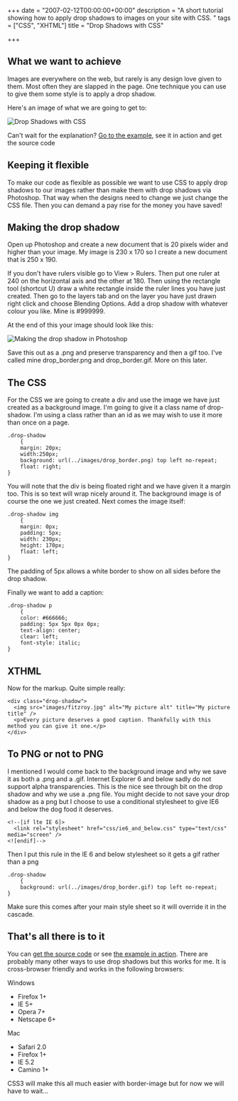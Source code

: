 +++
date = "2007-02-12T00:00:00+00:00"
description = "A short tutorial showing how to apply drop shadows to images on your site with CSS. "
tags = ["CSS", "XHTML"]
title = "Drop Shadows with CSS"

+++

## What we want to achieve

Images are everywhere on the web, but rarely is any design love given to them. Most often they are slapped in the page. One technique you can use to give them some style is to apply a drop shadow.

Here's an image of what we are going to get to:

![Drop Shadows with CSS][1] 

Can't wait for the explanation? [Go to the example][2], see it in action and get the source code

## Keeping it flexible

To make our code as flexible as possible we want to use CSS to apply drop shadows to our images rather than make them with drop shadows via Photoshop. That way when the designs need to change we just change the CSS file. Then you can demand a pay rise for the money you have saved!

## Making the drop shadow

Open up Photoshop and create a new document that is 20 pixels wider and higher than your image. My image is 230 x 170 so I create a new document that is 250 x 190. 

If you don't have rulers visible go to View > Rulers. Then put one ruler at 240 on the horizontal axis and the other at 180. Then using the rectangle tool (shortcut U) draw a white rectangle inside the ruler lines you have just created. Then go to the layers tab and on the layer you have just drawn right click and choose Blending Options. Add a drop shadow with whatever colour you like. Mine is #999999.

At the end of this your image should look like this: 

![Making the drop shadow in Photoshop][3] 

Save this out as a .png and preserve transparency and then a gif too. I've called mine drop\_border.png and drop\_border.gif. More on this later. 

## The CSS

For the CSS we are going to create a div and use the image we have just created as a background image. I'm going to give it a class name of drop-shadow. I'm using a class rather than an id as we may wish to use it more than once on a page. 

    .drop-shadow
        {
        margin: 20px;
        width:250px; 
        background: url(../images/drop_border.png) top left no-repeat;    
        float: right;
    }

You will note that the div is being floated right and we have given it a margin too. This is so text will wrap nicely around it. The background image is of course the one we just created. Next comes the image itself: 

    .drop-shadow img
        {
        margin: 0px;
        padding: 5px;
        width: 230px;
        height: 170px;
        float: left;
    }

The padding of 5px allows a white border to show on all sides before the drop shadow. 

Finally we want to add a caption: 
 
    .drop-shadow p
        {
        color: #666666;
        padding: 5px 5px 0px 0px;
        text-align: center;
        clear: left;
        font-style: italic;
    }

## XTHML

Now for the markup. Quite simple really:  

    <div class="drop-shadow">
      <img src="images/fitzroy.jpg" alt="My picture alt" title="My picture title" />
      <p>Every picture deserves a good caption. Thankfully with this method you can give it one.</p>    
    </div>

## To PNG or not to PNG

I mentioned I would come back to the background image and why we save it as both a .png and a .gif. Internet Explorer 6 and below sadly do not support alpha transparencies. This is the nice see through bit on the drop shadow and why we use a .png file. You might decide to not save your drop shadow as a png but I choose to use a conditional stylesheet to give IE6 and below the dog food it deserves.  

    <!--[if lte IE 6]>
      <link rel="stylesheet" href="css/ie6_and_below.css" type="text/css" media="screen" />
    <![endif]-->

Then I put this rule in the IE 6 and below stylesheet so it gets a gif rather than a png  

    .drop-shadow
        {
        background: url(../images/drop_border.gif) top left no-repeat;    
    }

Make sure this comes after your main style sheet so it will override it in the cascade.

## That's all there is to it

You can [get the source code][5] or see [the example in action][2]. There are probably many other ways to use drop shadows but this works for me. It is cross-browser friendly and works in the following browsers:

Windows

*   Firefox 1+
*   IE 5+
*   Opera 7+
*   Netscape 6+

Mac

*   Safari 2.0
*   Firefox 1+
*   IE 5.2
*   Camino 1+

CSS3 will make this all much easier with border-image but for now we will have to wait...

 [1]: /images/articles/drop_shadow_goal.jpg 
 [2]: /examples/drop-shadows-css/
 [3]: /images/articles/drop_shadow.jpg 
 [4]: /images/fitzroy.jpg 
 [5]: http://cdn.shapeshed.com/downloads/drop-shadows-css.zip
